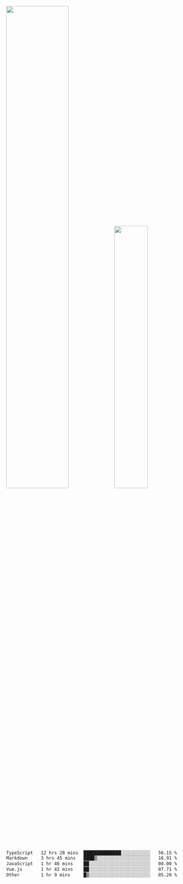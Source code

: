 <img align="" width="57.5%" src="https://github-readme-stats.vercel.app/api?username=Dream4ever&hide_title=true&hide_border=true&count_private=true&show_icons=true&include_all_commits=true&line_height=21" /><img align="" width="42.4%" src="https://github-readme-stats.vercel.app/api/top-langs/?username=Dream4ever&hide_title=true&count_private=true&show_icons=true&langs_count=6&hide_border=true&layout=compact" />

<!--START_SECTION:waka-->

```txt
TypeScript   12 hrs 28 mins  ██████████████░░░░░░░░░░░   56.15 %
Markdown     3 hrs 45 mins   ████▒░░░░░░░░░░░░░░░░░░░░   16.91 %
JavaScript   1 hr 46 mins    ██░░░░░░░░░░░░░░░░░░░░░░░   08.00 %
Vue.js       1 hr 42 mins    ██░░░░░░░░░░░░░░░░░░░░░░░   07.71 %
Other        1 hr 9 mins     █▒░░░░░░░░░░░░░░░░░░░░░░░   05.20 %
```

<!--END_SECTION:waka-->
